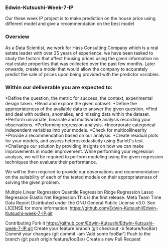 ### Edwin-Kutsushi-Week-7-IP
Our these week IP project is to make prediction on the house price using different model and give a recommendation on the best model
### Overview 

As a Data Scientist, we work for Hass Consulting Company which is a real estate leader with over 25 years of experience. we have been tasked to study the factors that affect housing prices using the given information on real estate properties that was collected over the past few months. Later onwards, create a model that would allow the company to accurately predict the sale of prices upon being provided with the predictor variables. 

### Within our deliverable you are expected to:

*Define the question, the metric for success, the context, experimental design taken.
*Read and explore the given dataset.
*Define the appropriateness of the available data to answer the given question.
*Find and deal with outliers, anomalies, and missing data within the dataset.
*Perform univariate, bivariate and multivariate analysis recording your observations.
*Performing regression analysis.
*Incorporate categorical independent variables into your models.
*Check for multicollinearity
*Provide a recommendation based on our analysis. 
*Create residual plots for your models, and assess heteroskedasticity using Barlett's test.
*Challenge our solution by providing insights on how we can make improvements in model improvement.
While performing your regression analysis, we will be required to perform modeling using the given regression techniques then evaluate their performance.

We will be then required to provide our observations and recommendation on the suitability of each of the tested models on their appropriateness of solving the given problem. 

Multiple Linear Regression
Quantile Regression
Ridge Regression
Lasso Regression
Elastic Net Regression
This is the first release.
Meta Team Time Data Report Distributed under the GNU General Public License v3.0. See LICENSE for more information. https://github.com/Edwin-Kutsushi/Edwin-Kutsushi-week-7-IP.git

Contributing
Fork it https://github.com/Edwin-Kutsushi/Edwin-Kutsushi-week-7-IP.git Create your feature branch (git checkout -b feature/fooBar) Commit your changes (git commit -am 'Add some fooBar') Push to the branch (git push origin feature/fooBar) Create a new Pull Request
